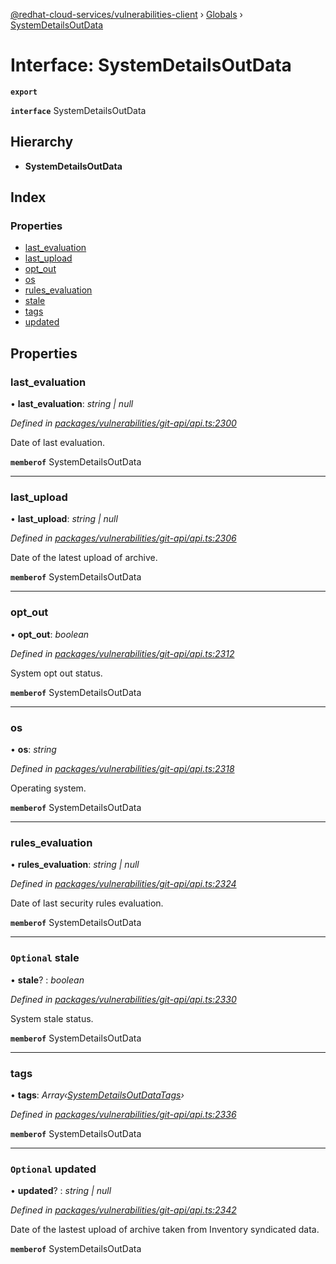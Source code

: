[@redhat-cloud-services/vulnerabilities-client](../README.md) › [Globals](../globals.md) › [SystemDetailsOutData](systemdetailsoutdata.md)

# Interface: SystemDetailsOutData

**`export`** 

**`interface`** SystemDetailsOutData

## Hierarchy

* **SystemDetailsOutData**

## Index

### Properties

* [last_evaluation](systemdetailsoutdata.md#last_evaluation)
* [last_upload](systemdetailsoutdata.md#last_upload)
* [opt_out](systemdetailsoutdata.md#opt_out)
* [os](systemdetailsoutdata.md#os)
* [rules_evaluation](systemdetailsoutdata.md#rules_evaluation)
* [stale](systemdetailsoutdata.md#optional-stale)
* [tags](systemdetailsoutdata.md#tags)
* [updated](systemdetailsoutdata.md#optional-updated)

## Properties

###  last_evaluation

• **last_evaluation**: *string | null*

*Defined in [packages/vulnerabilities/git-api/api.ts:2300](https://github.com/RedHatInsights/javascript-clients/blob/master/packages/vulnerabilities/git-api/api.ts#L2300)*

Date of last evaluation.

**`memberof`** SystemDetailsOutData

___

###  last_upload

• **last_upload**: *string | null*

*Defined in [packages/vulnerabilities/git-api/api.ts:2306](https://github.com/RedHatInsights/javascript-clients/blob/master/packages/vulnerabilities/git-api/api.ts#L2306)*

Date of the latest upload of archive.

**`memberof`** SystemDetailsOutData

___

###  opt_out

• **opt_out**: *boolean*

*Defined in [packages/vulnerabilities/git-api/api.ts:2312](https://github.com/RedHatInsights/javascript-clients/blob/master/packages/vulnerabilities/git-api/api.ts#L2312)*

System opt out status.

**`memberof`** SystemDetailsOutData

___

###  os

• **os**: *string*

*Defined in [packages/vulnerabilities/git-api/api.ts:2318](https://github.com/RedHatInsights/javascript-clients/blob/master/packages/vulnerabilities/git-api/api.ts#L2318)*

Operating system.

**`memberof`** SystemDetailsOutData

___

###  rules_evaluation

• **rules_evaluation**: *string | null*

*Defined in [packages/vulnerabilities/git-api/api.ts:2324](https://github.com/RedHatInsights/javascript-clients/blob/master/packages/vulnerabilities/git-api/api.ts#L2324)*

Date of last security rules evaluation.

**`memberof`** SystemDetailsOutData

___

### `Optional` stale

• **stale**? : *boolean*

*Defined in [packages/vulnerabilities/git-api/api.ts:2330](https://github.com/RedHatInsights/javascript-clients/blob/master/packages/vulnerabilities/git-api/api.ts#L2330)*

System stale status.

**`memberof`** SystemDetailsOutData

___

###  tags

• **tags**: *Array‹[SystemDetailsOutDataTags](systemdetailsoutdatatags.md)›*

*Defined in [packages/vulnerabilities/git-api/api.ts:2336](https://github.com/RedHatInsights/javascript-clients/blob/master/packages/vulnerabilities/git-api/api.ts#L2336)*

**`memberof`** SystemDetailsOutData

___

### `Optional` updated

• **updated**? : *string | null*

*Defined in [packages/vulnerabilities/git-api/api.ts:2342](https://github.com/RedHatInsights/javascript-clients/blob/master/packages/vulnerabilities/git-api/api.ts#L2342)*

Date of the lastest upload of archive taken from Inventory syndicated data.

**`memberof`** SystemDetailsOutData
